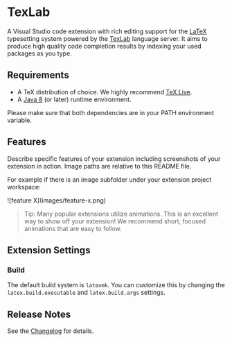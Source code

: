 # TexLab

A Visual Studio code extension with rich editing support for the [LaTeX](https://www.latex-project.org/) typesetting system powered by the [TexLab](https://github.com/efoerster/texlab) language server. It aims to produce high quality code completion results by indexing your used packages as you type.

## Requirements

- A TeX distribution of choice. We highly recommend [TeX Live](https://www.tug.org/texlive/).
- A [Java 8](https://java.com/en/download/) (or later) runtime environment.

Please make sure that both dependencies are in your PATH environment variable.

## Features

Describe specific features of your extension including screenshots of your extension in action. Image paths are relative to this README file.

For example if there is an image subfolder under your extension project workspace:

\!\[feature X\]\(images/feature-x.png\)

> Tip: Many popular extensions utilize animations. This is an excellent way to show off your extension! We recommend short, focused animations that are easy to follow.

## Extension Settings

### Build

The default build system is `latexmk`. You can customize this by changing the `latex.build.executable` and `latex.build.args` settings.

## Release Notes

See the [Changelog](CHANGELOG.md) for details.
